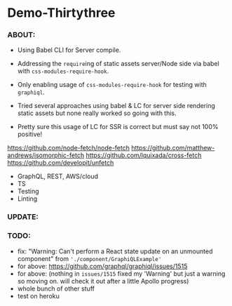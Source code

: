 # Demo-Thirtythree

### ABOUT:

* Using Babel CLI for Server compile.

* Addressing the `require`ing of static assets server/Node side via babel with `css-modules-require-hook`.
* Only enabling usage of `css-modules-require-hook` for testing with `graphiql`.
* Tried several approaches using babel & LC for server side rendering static assets but none really worked so going with this.
* Pretty sure this usage of LC for SSR is correct but must say not 100% positive! 

https://github.com/node-fetch/node-fetch
https://github.com/matthew-andrews/isomorphic-fetch
https://github.com/lquixada/cross-fetch
https://github.com/developit/unfetch

* GraphQL, REST, AWS/cloud
* TS
* Testing
* Linting


### UPDATE:



### TODO:

* fix: "Warning: Can't perform a React state update on an unmounted component" from `'./component/GraphiQLExample'`
* for above: https://github.com/graphql/graphiql/issues/1515
* for above: (nothing in `issues/1515` fixed my 'Warning' but just a warning so moving on. will check it out after a little Apollo progress)
* whole bunch of other stuff
* test on heroku
